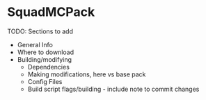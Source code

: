 # SquadMCPack

TODO: Sections to add

* General Info
* Where to download
* Building/modifying
    * Dependencies
    * Making modifications, here vs base pack
    * Config Files
    * Build script flags/building - include note to commit changes